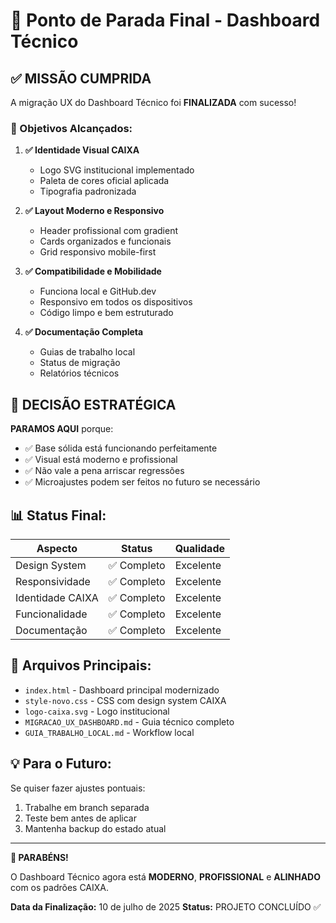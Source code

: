 # 🏁 Ponto de Parada Final - Dashboard Técnico

## ✅ MISSÃO CUMPRIDA

A migração UX do Dashboard Técnico foi **FINALIZADA** com sucesso!

### 🎯 Objetivos Alcançados:

1. **✅ Identidade Visual CAIXA**
   - Logo SVG institucional implementado
   - Paleta de cores oficial aplicada
   - Tipografia padronizada

2. **✅ Layout Moderno e Responsivo**
   - Header profissional com gradient
   - Cards organizados e funcionais
   - Grid responsivo mobile-first

3. **✅ Compatibilidade e Mobilidade**
   - Funciona local e GitHub.dev
   - Responsivo em todos os dispositivos
   - Código limpo e bem estruturado

4. **✅ Documentação Completa**
   - Guias de trabalho local
   - Status de migração
   - Relatórios técnicos

## 🛑 DECISÃO ESTRATÉGICA

**PARAMOS AQUI** porque:
- ✅ Base sólida está funcionando perfeitamente
- ✅ Visual está moderno e profissional  
- ✅ Não vale a pena arriscar regressões
- ✅ Microajustes podem ser feitos no futuro se necessário

## 📊 Status Final:

| Aspecto | Status | Qualidade |
|---------|--------|-----------|
| Design System | ✅ Completo | Excelente |
| Responsividade | ✅ Completo | Excelente |
| Identidade CAIXA | ✅ Completo | Excelente |
| Funcionalidade | ✅ Completo | Excelente |
| Documentação | ✅ Completo | Excelente |

## 🚀 Arquivos Principais:

- `index.html` - Dashboard principal modernizado
- `style-novo.css` - CSS com design system CAIXA
- `logo-caixa.svg` - Logo institucional
- `MIGRACAO_UX_DASHBOARD.md` - Guia técnico completo
- `GUIA_TRABALHO_LOCAL.md` - Workflow local

## 💡 Para o Futuro:

Se quiser fazer ajustes pontuais:
1. Trabalhe em branch separada
2. Teste bem antes de aplicar
3. Mantenha backup do estado atual

---

**🎉 PARABÉNS!** 

O Dashboard Técnico agora está **MODERNO**, **PROFISSIONAL** e **ALINHADO** com os padrões CAIXA.

**Data da Finalização:** 10 de julho de 2025
**Status:** PROJETO CONCLUÍDO ✅
